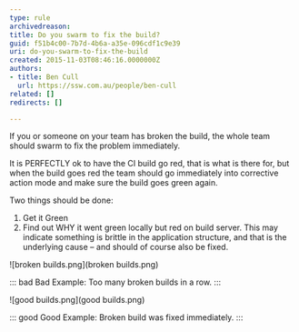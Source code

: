 ```yaml
---
type: rule
archivedreason: 
title: Do you swarm to fix the build?
guid: f51b4c00-7b7d-4b6a-a35e-096cdf1c9e39
uri: do-you-swarm-to-fix-the-build
created: 2015-11-03T08:46:16.0000000Z
authors:
- title: Ben Cull
  url: https://ssw.com.au/people/ben-cull
related: []
redirects: []

---
```


If you or someone on your team has broken the build, the whole team should swarm to fix the problem immediately. 
<!--endintro-->





It is PERFECTLY ok to have the CI build go red, that is what is there for, but when the build goes red the team should go immediately into corrective action mode and make sure the build goes green again.

Two things should be done:

1. Get it Green
2. Find out WHY it went green locally but red on build server. This may indicate something is brittle in the application structure, and that is the underlying cause – and should of course also be fixed.





![broken builds.png](broken builds.png)



::: bad
Bad Example: Too many broken builds in a row.
:::




![good builds.png](good builds.png)


::: good
Good Example: Broken build was fixed immediately.
:::
